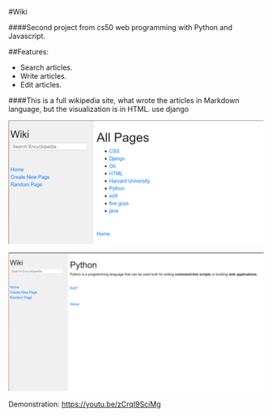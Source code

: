 #Wiki

####Second project from cs50 web programming with Python and Javascript.

##Features:

- Search articles.
- Write articles.
- Edit articles.

####This is a full wikipedia site, what wrote the articles in Markdown language, but the visualization is in HTML.
use django

![main](encyclopedia/static/encyclopedia/screenshot.png)

![article](encyclopedia/static/encyclopedia/screenshotP.png)

Demonstration:
https://youtu.be/zCrqI9SciMg
